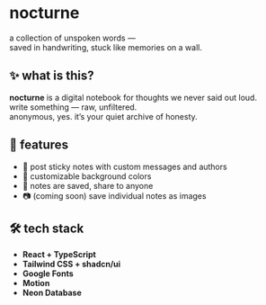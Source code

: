 # nocturne

a collection of unspoken words —  
saved in handwriting, stuck like memories on a wall.

## ✨ what is this?

**nocturne** is a digital notebook for thoughts we never said out loud.  
write something — raw, unfiltered.  
anonymous, yes.
it’s your quiet archive of honesty.

## 🧠 features
- 📝 post sticky notes with custom messages and authors
- 🎨 customizable background colors
- 💾 notes are saved, share to anyone
- 📷 (coming soon) save individual notes as images

## 🛠️ tech stack

- **React + TypeScript**
- **Tailwind CSS + shadcn/ui**
- **Google Fonts**
- **Motion**
- **Neon Database**
